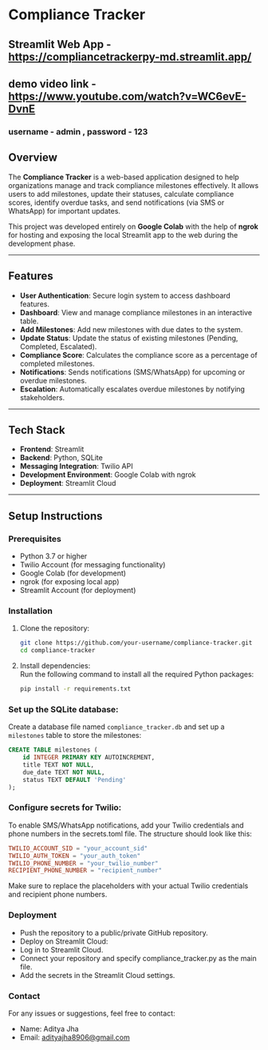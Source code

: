 # Compliance Tracker 

## Streamlit Web App - https://compliancetrackerpy-md.streamlit.app/
## demo video link - https://www.youtube.com/watch?v=WC6evE-DvnE
### username - admin , password - 123 


## Overview  
The **Compliance Tracker** is a web-based application designed to help organizations manage and track compliance milestones effectively. It allows users to add milestones, update their statuses, calculate compliance scores, identify overdue tasks, and send notifications (via SMS or WhatsApp) for important updates.  

This project was developed entirely on **Google Colab** with the help of **ngrok** for hosting and exposing the local Streamlit app to the web during the development phase.

---

## Features  
- **User Authentication**: Secure login system to access dashboard features.  
- **Dashboard**: View and manage compliance milestones in an interactive table.  
- **Add Milestones**: Add new milestones with due dates to the system.  
- **Update Status**: Update the status of existing milestones (Pending, Completed, Escalated).  
- **Compliance Score**: Calculates the compliance score as a percentage of completed milestones.  
- **Notifications**: Sends notifications (SMS/WhatsApp) for upcoming or overdue milestones.  
- **Escalation**: Automatically escalates overdue milestones by notifying stakeholders.  

---

## Tech Stack  
- **Frontend**: Streamlit  
- **Backend**: Python, SQLite  
- **Messaging Integration**: Twilio API  
- **Development Environment**: Google Colab with ngrok  
- **Deployment**: Streamlit Cloud  

---

## Setup Instructions  

### Prerequisites  
- Python 3.7 or higher  
- Twilio Account (for messaging functionality)  
- Google Colab (for development)  
- ngrok (for exposing local app)  
- Streamlit Account (for deployment)  

### Installation  
1. Clone the repository:  
   ```bash
   git clone https://github.com/your-username/compliance-tracker.git
   cd compliance-tracker

2. Install dependencies:  
   Run the following command to install all the required Python packages:
   ```bash
   pip install -r requirements.txt

### Set up the SQLite database:  
Create a database file named `compliance_tracker.db` and set up a `milestones` table to store the milestones:

```sql
CREATE TABLE milestones (
    id INTEGER PRIMARY KEY AUTOINCREMENT,
    title TEXT NOT NULL,
    due_date TEXT NOT NULL,
    status TEXT DEFAULT 'Pending'
);
```

### Configure secrets for Twilio:

To enable SMS/WhatsApp notifications, add your Twilio credentials and phone numbers in the secrets.toml file. The structure should look like this:

```toml
TWILIO_ACCOUNT_SID = "your_account_sid"
TWILIO_AUTH_TOKEN = "your_auth_token"
TWILIO_PHONE_NUMBER = "your_twilio_number"
RECIPIENT_PHONE_NUMBER = "recipient_number"


```
Make sure to replace the placeholders with your actual Twilio credentials and recipient phone numbers.

### Deployment
- Push the repository to a public/private GitHub repository.
- Deploy on Streamlit Cloud:
- Log in to Streamlit Cloud.
- Connect your repository and specify compliance_tracker.py as the main file.
- Add the secrets in the Streamlit Cloud settings.



### Contact 
For any issues or suggestions, feel free to contact:

- Name: Aditya Jha
- Email: adityajha8906@gmail.com





